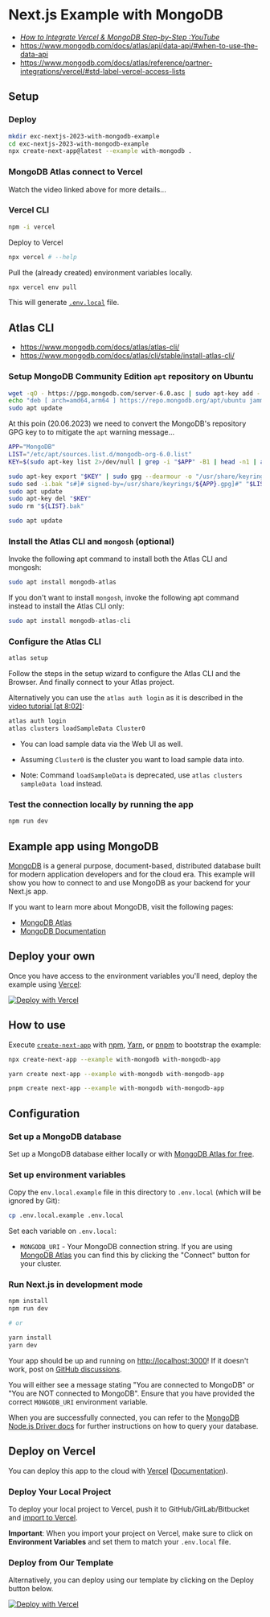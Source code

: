 # Next.js Example with MongoDB

- [**How to Integrate Vercel & MongoDB Step-by-Step* :YouTube*](https://www.youtube.com/watch?v=JIlYroSsInU)
- <https://www.mongodb.com/docs/atlas/api/data-api/#when-to-use-the-data-api>
- <https://www.mongodb.com/docs/atlas/reference/partner-integrations/vercel/#std-label-vercel-access-lists>

## Setup

### Deploy

```bash
mkdir exc-nextjs-2023-with-mongodb-example
cd exc-nextjs-2023-with-mongodb-example
npx create-next-app@latest --example with-mongodb .
```

### MongoDB Atlas connect to Vercel

Watch the video linked above for more details...

### Vercel CLI

```bash
npm -i vercel
```

Deploy to Vercel

```bash
npx vercel # --help
```

Pull the (already created) environment variables locally.

```bash
npx vercel env pull
```

This will generate [`.env.local`](./.env.local.example) file.

## Atlas CLI

- <https://www.mongodb.com/docs/atlas/atlas-cli/>
- <https://www.mongodb.com/docs/atlas/cli/stable/install-atlas-cli/>

### Setup **MongoDB Community Edition** `apt` repository on Ubuntu

```bash
wget -qO - https://pgp.mongodb.com/server-6.0.asc | sudo apt-key add -
echo "deb [ arch=amd64,arm64 ] https://repo.mongodb.org/apt/ubuntu jammy/mongodb-org/6.0 multiverse" | sudo tee /etc/apt/sources.list.d/mongodb-org-6.0.list
sudo apt update
```

At this poin (20.06.2023) we need to convert the MongoDB's repository GPG key to to mitigate the `apt` warning message...

```bash
APP="MongoDB"
LIST="/etc/apt/sources.list.d/mongodb-org-6.0.list"
KEY=$(sudo apt-key list 2>/dev/null | grep -i "$APP" -B1 | head -n1 | awk '{print $(NF-1)$NF}')

sudo apt-key export "$KEY" | sudo gpg --dearmour -o "/usr/share/keyrings/${APP}.gpg"
sudo sed -i.bak "s#]# signed-by=/usr/share/keyrings/${APP}.gpg]#" "$LIST"
sudo apt update
sudo apt-key del "$KEY" 
sudo rm "${LIST}.bak"
```

```bash
sudo apt update
```

### Install the Atlas CLI and `mongosh` (optional)

Invoke the following apt command to install both the Atlas CLI and mongosh:

```bash
sudo apt install mongodb-atlas
```

If you don't want to install `mongosh`, invoke the following apt command instead to install the Atlas CLI only:

```bash
sudo apt install mongodb-atlas-cli
```

### Configure the Atlas CLI

```bash
atlas setup
```

Follow the steps in the setup wizard to configure the Atlas CLI and the Browser. And finally connect to your Atlas project.

Alternatively you can use the `atlas auth login` as it is described in the [video tutorial [at 8:02]](https://youtu.be/JIlYroSsInU?t=482):

```bash
atlas auth login
atlas clusters loadSampleData Cluster0
```

- You can load sample data via the Web UI as well.

- Assuming `Cluster0` is the cluster you want to load sample data into.

- Note: Command `loadSampleData` is deprecated, use `atlas clusters sampleData load` instead.

### Test the connection locally by running the app

```bash
npm run dev
```

## Example app using MongoDB

[MongoDB](https://www.mongodb.com/) is a general purpose, document-based, distributed database built for modern application developers and for the cloud era. This example will show you how to connect to and use MongoDB as your backend for your Next.js app.

If you want to learn more about MongoDB, visit the following pages:

- [MongoDB Atlas](https://mongodb.com/atlas)
- [MongoDB Documentation](https://docs.mongodb.com/)

## Deploy your own

Once you have access to the environment variables you'll need, deploy the example using [Vercel](https://vercel.com?utm_source=github&utm_medium=readme&utm_campaign=next-example):

[![Deploy with Vercel](https://vercel.com/button)](https://vercel.com/new/clone?project-name=with-mongodb&repository-name=with-mongodb&repository-url=https%3A%2F%2Fgithub.com%2Fvercel%2Fnext.js%2Ftree%2Fcanary%2Fexamples%2Fwith-mongodb&integration-ids=oac_jnzmjqM10gllKmSrG0SGrHOH)

## How to use

Execute [`create-next-app`](https://github.com/vercel/next.js/tree/canary/packages/create-next-app) with [npm](https://docs.npmjs.com/cli/init), [Yarn](https://yarnpkg.com/lang/en/docs/cli/create/), or [pnpm](https://pnpm.io) to bootstrap the example:

```bash
npx create-next-app --example with-mongodb with-mongodb-app
```

```bash
yarn create next-app --example with-mongodb with-mongodb-app
```

```bash
pnpm create next-app --example with-mongodb with-mongodb-app
```

## Configuration

### Set up a MongoDB database

Set up a MongoDB database either locally or with [MongoDB Atlas for free](https://mongodb.com/atlas).

### Set up environment variables

Copy the `env.local.example` file in this directory to `.env.local` (which will be ignored by Git):

```bash
cp .env.local.example .env.local
```

Set each variable on `.env.local`:

- `MONGODB_URI` - Your MongoDB connection string. If you are using [MongoDB Atlas](https://mongodb.com/atlas) you can find this by clicking the "Connect" button for your cluster.

### Run Next.js in development mode

```bash
npm install
npm run dev

# or

yarn install
yarn dev
```

Your app should be up and running on [http://localhost:3000](http://localhost:3000)! If it doesn't work, post on [GitHub discussions](https://github.com/vercel/next.js/discussions).

You will either see a message stating "You are connected to MongoDB" or "You are NOT connected to MongoDB". Ensure that you have provided the correct `MONGODB_URI` environment variable.

When you are successfully connected, you can refer to the [MongoDB Node.js Driver docs](https://mongodb.github.io/node-mongodb-native/3.4/tutorials/collections/) for further instructions on how to query your database.

## Deploy on Vercel

You can deploy this app to the cloud with [Vercel](https://vercel.com?utm_source=github&utm_medium=readme&utm_campaign=next-example) ([Documentation](https://nextjs.org/docs/deployment)).

### Deploy Your Local Project

To deploy your local project to Vercel, push it to GitHub/GitLab/Bitbucket and [import to Vercel](https://vercel.com/new?utm_source=github&utm_medium=readme&utm_campaign=next-example).

**Important**: When you import your project on Vercel, make sure to click on **Environment Variables** and set them to match your `.env.local` file.

### Deploy from Our Template

Alternatively, you can deploy using our template by clicking on the Deploy button below.

[![Deploy with Vercel](https://vercel.com/button)](https://vercel.com/new/clone?project-name=with-mongodb&repository-name=with-mongodb&repository-url=https%3A%2F%2Fgithub.com%2Fvercel%2Fnext.js%2Ftree%2Fcanary%2Fexamples%2Fwith-mongodb&integration-ids=oac_jnzmjqM10gllKmSrG0SGrHOH)
